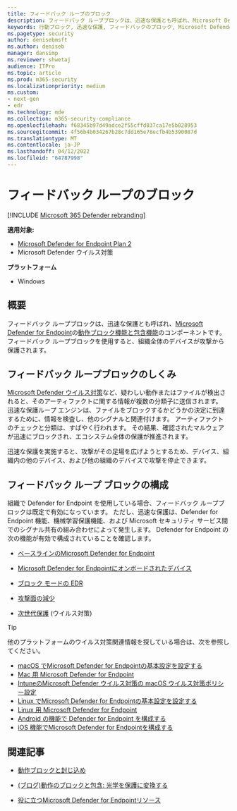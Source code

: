 ```yaml
---
title: フィードバック ループのブロック
description: フィードバック ループブロックは、迅速な保護とも呼ばれ、Microsoft Defender for Endpointの動作ブロック機能と包含機能の一部です。
keywords: 行動ブロック, 迅速な保護, フィードバックのブロック, Microsoft Defender for Endpoint
ms.pagetype: security
author: denisebmsft
ms.author: deniseb
manager: dansimp
ms.reviewer: shwetaj
audience: ITPro
ms.topic: article
ms.prod: m365-security
ms.localizationpriority: medium
ms.custom:
- next-gen
- edr
ms.technology: mde
ms.collection: m365-security-compliance
ms.openlocfilehash: f68345b97d49adce2f55cffd837ca17e5b028953
ms.sourcegitcommit: 4f56b4b034267b28c7dd165e78ecfb4b5390087d
ms.translationtype: MT
ms.contentlocale: ja-JP
ms.lasthandoff: 04/12/2022
ms.locfileid: "64787998"
---
```

# <a name="feedback-loop-blocking"></a>フィードバック ループのブロック

[!INCLUDE [Microsoft 365 Defender rebranding](../../includes/microsoft-defender.md)]


**適用対象:**
- [Microsoft Defender for Endpoint Plan 2](https://go.microsoft.com/fwlink/?linkid=2154037)
- Microsoft Defender ウイルス対策

**プラットフォーム**
- Windows

## <a name="overview"></a>概要

フィードバック ループブロックは、迅速な保護とも呼ばれ、[Microsoft Defender for Endpoint](/windows/security/threat-protection/)の[動作ブロック機能と包含機能](/microsoft-365/security/defender-endpoint/behavioral-blocking-containment)のコンポーネントです。 フィードバック ループブロックを使用すると、組織全体のデバイスが攻撃から保護されます。 

## <a name="how-feedback-loop-blocking-works"></a>フィードバック ループブロックのしくみ

[Microsoft Defender ウイルス対策](/windows/security/threat-protection/microsoft-defender-antivirus/microsoft-defender-antivirus-in-windows-10)など、疑わしい動作またはファイルが検出されると、そのアーティファクトに関する情報が複数の分類子に送信されます。 迅速な保護ループ エンジンは、ファイルをブロックするかどうかの決定に到達するために、情報を検査し、他のシグナルと関連付けます。 アーティファクトのチェックと分類は、すばやく行われます。 その結果、確認されたマルウェアが迅速にブロックされ、エコシステム全体の保護が推進されます。 

迅速な保護を実施すると、攻撃がその足場を広げようとするため、デバイス、組織内の他のデバイス、および他の組織のデバイスで攻撃を停止できます。


## <a name="configuring-feedback-loop-blocking"></a>フィードバック ループ ブロックの構成

組織で Defender for Endpoint を使用している場合、フィードバック ループブロックは既定で有効になっています。 ただし、迅速な保護は、Defender for Endpoint 機能、機械学習保護機能、および Microsoft セキュリティ サービス間でのシグナル共有の組み合わせによって発生します。 Defender for Endpoint の次の機能が有効で構成されていることを確認します。

- [ベースラインのMicrosoft Defender for Endpoint](/microsoft-365/security/defender-endpoint/configure-machines-security-baseline)

- [Microsoft Defender for Endpointにオンボードされたデバイス](/microsoft-365/security/defender-endpoint/onboard-configure)

- [ブロック モードの EDR](/microsoft-365/security/defender-endpoint/edr-in-block-mode)

- [攻撃面の減少](/microsoft-365/security/defender-endpoint/attack-surface-reduction)

- [次世代保護](/windows/security/threat-protection/microsoft-defender-antivirus/configure-microsoft-defender-antivirus-features) (ウイルス対策)

> [!TIP]
> 他のプラットフォームのウイルス対策関連情報を探している場合は、次を参照してください。
> - [macOS でMicrosoft Defender for Endpointの基本設定を設定する](mac-preferences.md)
> - [Mac 用 Microsoft Defender for Endpoint](microsoft-defender-endpoint-mac.md)
> - [IntuneのMicrosoft Defender ウイルス対策の macOS ウイルス対策ポリシー設定](/mem/intune/protect/antivirus-microsoft-defender-settings-macos)
> - [Linux でMicrosoft Defender for Endpointの基本設定を設定する](linux-preferences.md)
> - [Linux 用 Microsoft Defender for Endpoint](microsoft-defender-endpoint-linux.md)
> - [Android の機能で Defender for Endpoint を構成する](android-configure.md)
> - [iOS 機能でMicrosoft Defender for Endpointを構成する](ios-configure-features.md)

## <a name="related-articles"></a>関連記事

- [動作ブロックと封じ込め](behavioral-blocking-containment.md)

- [(ブログ)動作のブロックと包含: 光学を保護に変換する](https://www.microsoft.com/security/blog/2020/03/09/behavioral-blocking-and-containment-transforming-optics-into-protection/)

- [役に立つMicrosoft Defender for Endpointリソース](/microsoft-365/security/defender-endpoint/helpful-resources)

